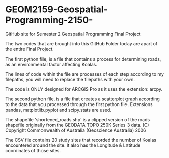# GEOM2159-Geospatial-Programming-2150-
GitHub site for Semester 2 Geospatial Programming Final Project

The two codes that are brought into this GitHub Folder today are apart of the entire Final Project. 

The first python file, is a file that contains a process for determining roads, as an environmental factor affecting Koalas. 

The lines of code within the file are processes of each step according to my filepaths, you will need to replace the filepaths with your own.

The code is ONLY designed for ARCGIS Pro as it uses the extension: arcpy.

The second python file, is a file that creates a scatterplot graph according to the data that you processed through the first python file. 
Extensions pandas, matplotlib.pyplot and scipy.stats are used.

The shapefile 'shortened_roads.shp' is a clipped version of the roads shapefile originally from the GEODATA TOPO 250K Series 3 data. (C) Copyright Commonwealth of Australia  (Geoscience Australia) 2006

The CSV file contains 20 study sites that recorded the number of Koalas encountered around the site. It also has the Longitude & Latitude coordinates of those sites.
